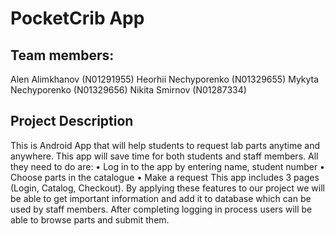 # PocketCrib App

## Team members:
Alen Alimkhanov (N01291955)
Heorhii Nechyporenko (N01329655)
Mykyta Nechyporenko (N01329656)
Nikita Smirnov (N01287334)

## Project Description
This is Android App that will help students to request lab parts anytime and anywhere. This app will save time for both students and staff members.    All they need to do are: 
• Log in to the app by entering name, student number
• Choose parts in the catalogue 
• Make a request 
This app includes 3 pages (Login, Catalog, Checkout). By applying these features to our project we will be able to 
get important information and add it to database which can be used by staff members. 
After completing logging in process users will be able to browse parts and submit them.
